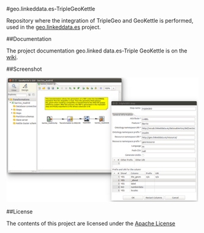 #geo.linkeddata.es-TripleGeoKettle

Repository where the integration of TripleGeo and GeoKettle is performed, used in the [geo.linkeddata.es](https://github.com/oeg-upm/geo.linkeddata.es-termite) project.

##Documentation

The project documentation geo.linked data.es-Triple GeoKettle is on the [wiki](https://github.com/oeg-upm/geo.linkeddata.es-TripleGeoKettle/wiki).

##Screenshot

![TripleGEO](./images/screenshot.png)

##License

The contents of this project are licensed under the [Apache License](./LICENSE)
